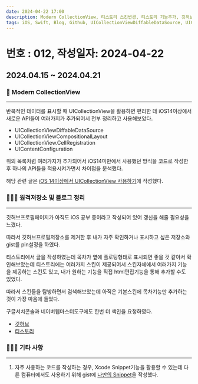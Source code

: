 ```yaml
---
date: 2024-04-22 17:00
description: Modern CollectionView, 티스토리 스킨변경, 티스토리 기능추가, 깃허브 저장소 정리
tags: iOS, Swift, Blog, Github, UICollectionViewDiffableDataSource, UICollectionViewCompositionalLayout, CellRegistration, CellConfiguration
---
```

# 번호 : 012, 작성일자: 2024-04-22

## 2024.04.15 ~ 2024.04.21
### 📱 Modern CollectionView
---

반복적인 데이터를 표시할 때 UICollectionView을 활용하면 편리한 데 iOS14이상에서 새로운 API들이 여러가지가 추가되어서 전부 정리하고 사용해보았다.

- UICollectionViewDiffableDataSource
- UICollectionViewCompositionalLayout
- UICollectionView.CellRegistration
- UIContentConfiguration

위의 목록처럼 여러가지가 추가되어서 iOS14미만에서 사용했던 방식을 코드로 작성한 후 하나의 API들을 적용시켜가면서 차이점을 분석했다.

해당 관련 글은 [iOS 14이상에서 UICollectionView 사용하기](https://sookim-1.tistory.com/entry/iOS-iOS-14이상에서-UICollectionView-사용하기)에 작성했다.

### 👨🏻‍💻 원격저장소 및 블로그 정리
---

깃허브프로필페이지가 아직도 iOS 공부 중이라고 작성되어 있어 갱신을 해줄 필요성을 느꼈다.

따라서 깃허브프로필저장소를 제거한 후 내가 자주 확인하거나 표시하고 싶은 저장소와 gist를 pin설정을 하였다.

티스토리에서 글을 작성하였는데 목차가 옆에 플로팅형태로 표시되면 좋을 것 같아서 확인해보았는데 티스토리에는 여러가지 스킨이 제공되어서 스킨자체에서 여러가지 기능을 제공하는 스킨도 있고, 내가 원하는 기능을 직접 html편집기능을 통해 추가할 수도 있었다.

따라서 스킨들을 탐방하면서 검색해보았는데 아직은 기본스킨에 목차기능만 추가하는 것이 가장 마음에 들었다.

구글서치콘솔과 네이버웹마스터도구에도 한번 더 색인을 요청하였다.

- [깃허브](https://github.com/sookim-1)
- [티스토리](https://sookim-1.tistory.com/)

### 🙋🏻‍♂️ 기타 사항
---

1. 자주 사용하는 코드를 작성하는 경우, Xcode Snippet기능을 활용할 수 있는데 다른 컴퓨터에서도 사용하기 위해 gist에 [나만의 Snippet](https://gist.github.com/sookim-1/04552ce57b1e154a165121c5f064637f)을 작성했다.
